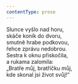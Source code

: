 ```yaml
---
contentType: prose
---
```


Slunce vyšlo nad horu,  
skáče koník do dvoru,  
smutně hrabe podkovou,  
řehce zprávu nedobrou.  
Sestra k oknu přiskočila,  
a rukama zalomila:  
„Bratře můj, bratříčku můj,  
kde skonal jsi život svůj!“
